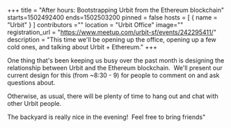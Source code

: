 +++
title = "After hours: Bootstrapping Urbit from the Ethereum blockchain"
starts=1502492400
ends=1502503200
pinned = false
hosts = [
      { name = "Urbit" }
]
contributors =""
location = "Urbit Office"
image=""
registration_url = "https://www.meetup.com/urbit-sf/events/242295411/"
description = "This time we'll be opening up the office, opening up a few cold ones, and talking about Urbit + Ethereum."
+++

One thing that's been keeping us busy over the past month is designing the relationship between Urbit and the Ethereum blockchain.  We'll present our current design for this (from ~8:30 - 9) for people to comment on and ask questions about.

Otherwise, as usual, there will be plenty of time to hang out and chat with other Urbit people.

The backyard is really nice in the evening!  Feel free to bring friends"

